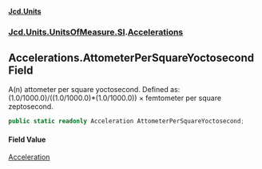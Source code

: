 #### [Jcd.Units](index.md 'index')
### [Jcd.Units.UnitsOfMeasure.SI](Jcd.Units.UnitsOfMeasure.SI.md 'Jcd.Units.UnitsOfMeasure.SI').[Accelerations](Accelerations.md 'Jcd.Units.UnitsOfMeasure.SI.Accelerations')

## Accelerations.AttometerPerSquareYoctosecond Field

A(n) attometer per square yoctosecond. Defined as: (1.0/1000.0)/((1.0/1000.0)*(1.0/1000.0)) × femtometer per square zeptosecond.

```csharp
public static readonly Acceleration AttometerPerSquareYoctosecond;
```

#### Field Value
[Acceleration](Acceleration.md 'Jcd.Units.UnitTypes.Acceleration')